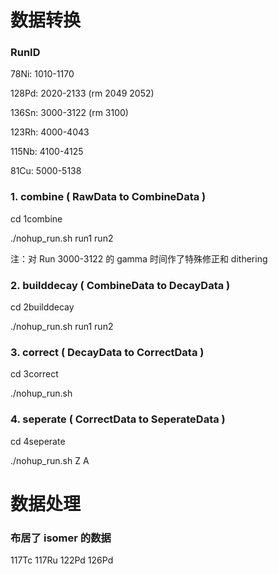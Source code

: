
# 数据转换

### RunID

78Ni:  1010-1170

128Pd: 2020-2133 (rm 2049 2052)

136Sn: 3000-3122 (rm 3100)

123Rh: 4000-4043

115Nb: 4100-4125

81Cu:  5000-5138

### 1. combine ( RawData to CombineData )

cd 1combine

./nohup_run.sh run1 run2

注：对 Run 3000-3122 的 gamma 时间作了特殊修正和 dithering

### 2. builddecay ( CombineData to DecayData )

cd 2builddecay

./nohup_run.sh run1 run2

### 3. correct ( DecayData to CorrectData )

cd 3correct

./nohup_run.sh

### 4. seperate ( CorrectData to SeperateData )

cd 4seperate

./nohup_run.sh Z A



# 数据处理

### 布居了 isomer 的数据

117Tc 117Ru 122Pd 126Pd